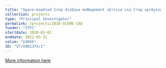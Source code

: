 ```yaml
---
title: "Space-enabled Crop disEase maNagement sErvice via Crop sprAying Drones"
collection: projects
type: "Principal Investigator"
permalink: /projects/2020-SCENE-CAD
funder: "STFC"
startdate: 2020-02-01
enddate: 2022-03-31
value: "£404k"
ID: "ST/V00137X/1"
---
```


[More information here](https://gtr.ukri.org/projects?ref=ST%2FV00137X%2F1)
